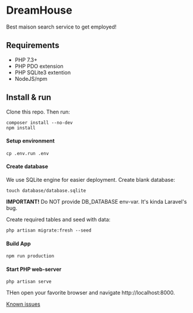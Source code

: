 # DreamHouse

Best maison search service to get employed!

## Requirements

- PHP 7.3+
- PHP PDO extension
- PHP SQLite3 extention
- NodeJS/npm

## Install & run

Clone this repo. Then run:

```
composer install --no-dev
npm install
```

#### Setup environment
```
cp .env.run .env
```

#### Create database

We use SQLite engine for easier deployment. Create blank database:
```
touch database/database.sqlite
```
**IMPORTANT!** Do NOT provide DB_DATABASE env-var. It's kinda Laravel's bug.

Create required tables and seed with data:
```
php artisan migrate:fresh --seed
```

#### Build App
```
npm run production
```

#### Start PHP web-server
```
php artisan serve
```
THen open your favorite browser and navigate http://localhost:8000.

[Known issues](ISSUES.md)
